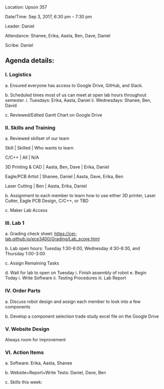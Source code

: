 Location: Upson 357

Date/Time: Sep 3, 2017, 6:30 pm – 7:30 pm

Leader: Daniel

Attendance: Shanee, Erika, Aasta, Ben, Dave, Daniel

Scribe: Daniel

## Agenda details:

### I. Logistics
  a. Ensured everyone has access to Google Drive, GitHub, and Slack.
  
  b. Scheduled times most of us can meet at open lab hours throughout semester.
    i. Tuesdays: Erika, Aasta, Daniel
    ii. Wednesdays: Shanee, Ben, David
  
  c. Reviewed/Edited Gantt Chart on Google Drive

### II. Skills and Training
  a. Reviewed skillset of our team
  
  Skill             |         Skilled         |      Who wants to learn
  
  C/C++             |           All           |             N/A
  
  3D Printing & CAD |     Aasta, Ben, Dave    |        Erika, Daniel
  
  Eagle/PCB Artist  |      Shanee, Daniel     |     Aasta, Dave, Erika, Ben
  
  Laser Cutting     |           Ben           |       Aasta, Erika, Daniel
  

  b. Assignment to each member to learn how to use either 3D printer, Laser Cutter, Eagle PCB Design, C/C++, or TBD
  
  c. Maker Lab Access

### III. Lab 1
  a. Grading check sheet: https://cei-lab.github.io/ece3400/Grading/Lab_score.html

  b. Lab open hours: Tuesday 1:30-6:00, Wednesday 4:30-6:30, and Thursday 1:00-3:00

  c. Assign Remaining Tasks
  
  d. Wait for lab to open on Tuesday
    i. Finish assembly of robot
  e. Begin Today
    i. Write Software
    ii. Testing Procedures
    iii. Lab Report

### IV. Order Parts
  a. Discuss robot design and assign each member to look into a few components

  b. Develop a component selection trade study excel file on the Google Drive

### V. Website Design
Always room for improvement

### VI. Action Items
  a. Software: Erika, Aasta, Shanee

  b. Website+Report+Write Tests: Daniel, Dave, Ben

  c. Skills this week: 
